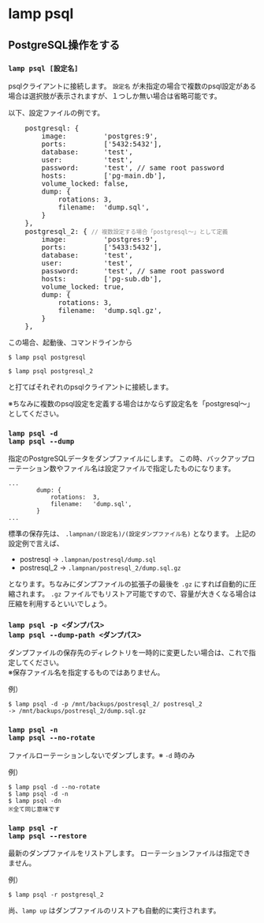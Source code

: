 
# lamp psql

## PostgreSQL操作をする

### `lamp psql [設定名]`

psqlクライアントに接続します。
`設定名` が未指定の場合で複数のpsql設定がある場合は選択肢が表示されますが、１つしか無い場合は省略可能です。

以下、設定ファイルの例です。

<pre style="font-size:14px">
    postgresql: {
        image:         'postgres:9',
        ports:         ['5432:5432'],
        database:      'test',
        user:          'test',
        password:      'test', // same root password
        hosts:         ['pg-main.db'],
        volume_locked: false,
        dump: {
            rotations: 3,
            filename:  'dump.sql',
        }
    },
    postgresql_2: { <small style="color:#888">// 複数設定する場合「postgresql～」として定義</small>
        image:         'postgres:9',
        ports:         ['5433:5432'],
        database:      'test',
        user:          'test',
        password:      'test', // same root password
        hosts:         ['pg-sub.db'],
        volume_locked: true,
        dump: {
            rotations: 3,
            filename:  'dump.sql.gz',
        }
    },
</pre>

この場合、起動後、コマンドラインから

``` shell
$ lamp psql postgresql
```
``` shell
$ lamp psql postgresql_2
```

と打てばそれぞれのpsqlクライアントに接続します。

※ちなみに複数のpsql設定を定義する場合はかならず設定名を「postgresql～」としてください。


### `lamp psql -d`<br>`lamp psql --dump`

指定のPostgreSQLデータをダンプファイルにします。
この時、バックアップローテーション数やファイル名は設定ファイルで指定したものになります。
```
...
        dump: {
            rotations:  3,
            filename:   'dump.sql',
        }
...
```

標準の保存先は、 `.lampnan/(設定名)/(設定ダンプファイル名)` となります。
上記の設定例で言えば、

- postresql -> `.lampnan/postresql/dump.sql`
- postresql_2 -> `.lampnan/postresql_2/dump.sql.gz`

となります。ちなみにダンプファイルの拡張子の最後を `.gz` にすれば自動的に圧縮されます。
`.gz` ファイルでもリストア可能ですので、容量が大きくなる場合は圧縮を利用するといいでしょう。

### `lamp psql -p <ダンプパス>`<br>`lamp psql --dump-path <ダンプパス>`

ダンプファイルの保存先のディレクトリを一時的に変更したい場合は、これで指定してください。  
※保存ファイル名を指定するものではありません。

例）
``` shell
$ lamp psql -d -p /mnt/backups/postresql_2/ postresql_2
-> /mnt/backups/postresql_2/dump.sql.gz
```


### `lamp psql -n`<br>`lamp psql --no-rotate`

ファイルローテーションしないでダンプします。※ `-d` 時のみ

例）
``` shell
$ lamp psql -d --no-rotate
$ lamp psql -d -n
$ lamp psql -dn
※全て同じ意味です
```


### `lamp psql -r`<br>`lamp psql --restore`
最新のダンプファイルをリストアします。
ローテーションファイルは指定できません。

例）
``` shell
$ lamp psql -r postgresql_2
```

尚、`lamp up` はダンプファイルのリストアも自動的に実行されます。
